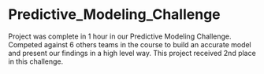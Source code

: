 # Predictive_Modeling_Challenge
Project was complete in 1 hour in our Predictive Modeling Challenge. Competed against 6 others teams in the course to build an accurate model and present our findings in a high level way. This project received 2nd place in this challenge.
